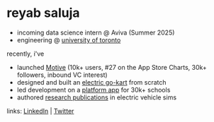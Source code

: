 # reyab saluja

- incoming data science intern @ Aviva (Summer 2025)
- engineering @ [university of toronto](https://www.utoronto.ca/)

recently, i've
- launched [Motive](https://themotiveapp.ca/) (10k+ users, #27 on the App Store Charts, 30k+ followers, inbound VC interest)
- designed and built an [electric go-kart](https://reyabsaluja0.wixsite.com/my-site) from scratch
- led development on a [platform app](https://promplanner.app/) for 30k+ schools
- authored [research publications](#) in electric vehicle sims

links: [LinkedIn](https://www.linkedin.com/in/reyab-saluja/) | [Twitter](https://x.com/reyabsaluja)
